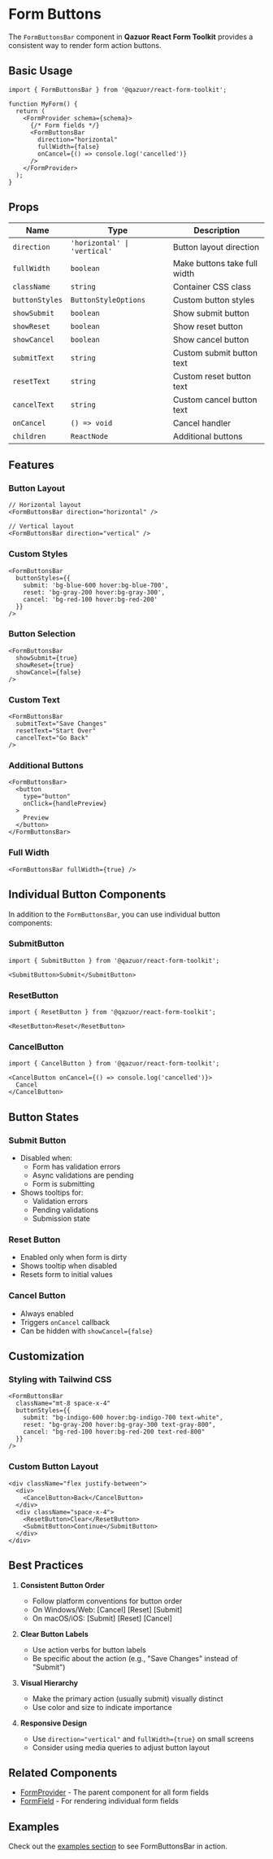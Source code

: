 # Form Buttons

The `FormButtonsBar` component in **Qazuor React Form Toolkit** provides a consistent way to render form action buttons.

## Basic Usage

```tsx
import { FormButtonsBar } from '@qazuor/react-form-toolkit';

function MyForm() {
  return (
    <FormProvider schema={schema}>
      {/* Form fields */}
      <FormButtonsBar
        direction="horizontal"
        fullWidth={false}
        onCancel={() => console.log('cancelled')}
      />
    </FormProvider>
  );
}
```

## Props

| Name | Type | Description |
|------|------|-------------|
| `direction` | `'horizontal' \| 'vertical'` | Button layout direction |
| `fullWidth` | `boolean` | Make buttons take full width |
| `className` | `string` | Container CSS class |
| `buttonStyles` | `ButtonStyleOptions` | Custom button styles |
| `showSubmit` | `boolean` | Show submit button |
| `showReset` | `boolean` | Show reset button |
| `showCancel` | `boolean` | Show cancel button |
| `submitText` | `string` | Custom submit button text |
| `resetText` | `string` | Custom reset button text |
| `cancelText` | `string` | Custom cancel button text |
| `onCancel` | `() => void` | Cancel handler |
| `children` | `ReactNode` | Additional buttons |

## Features

### Button Layout

```tsx
// Horizontal layout
<FormButtonsBar direction="horizontal" />

// Vertical layout
<FormButtonsBar direction="vertical" />
```

### Custom Styles

```tsx
<FormButtonsBar
  buttonStyles={{
    submit: 'bg-blue-600 hover:bg-blue-700',
    reset: 'bg-gray-200 hover:bg-gray-300',
    cancel: 'bg-red-100 hover:bg-red-200'
  }}
/>
```

### Button Selection

```tsx
<FormButtonsBar
  showSubmit={true}
  showReset={true}
  showCancel={false}
/>
```

### Custom Text

```tsx
<FormButtonsBar
  submitText="Save Changes"
  resetText="Start Over"
  cancelText="Go Back"
/>
```

### Additional Buttons

```tsx
<FormButtonsBar>
  <button
    type="button"
    onClick={handlePreview}
  >
    Preview
  </button>
</FormButtonsBar>
```

### Full Width

```tsx
<FormButtonsBar fullWidth={true} />
```

## Individual Button Components

In addition to the `FormButtonsBar`, you can use individual button components:

### SubmitButton

```tsx
import { SubmitButton } from '@qazuor/react-form-toolkit';

<SubmitButton>Submit</SubmitButton>
```

### ResetButton

```tsx
import { ResetButton } from '@qazuor/react-form-toolkit';

<ResetButton>Reset</ResetButton>
```

### CancelButton

```tsx
import { CancelButton } from '@qazuor/react-form-toolkit';

<CancelButton onCancel={() => console.log('cancelled')}>
  Cancel
</CancelButton>
```

## Button States

### Submit Button

- Disabled when:
  - Form has validation errors
  - Async validations are pending
  - Form is submitting
- Shows tooltips for:
  - Validation errors
  - Pending validations
  - Submission state

### Reset Button

- Enabled only when form is dirty
- Shows tooltip when disabled
- Resets form to initial values

### Cancel Button

- Always enabled
- Triggers `onCancel` callback
- Can be hidden with `showCancel={false}`

## Customization

### Styling with Tailwind CSS

```tsx
<FormButtonsBar
  className="mt-8 space-x-4"
  buttonStyles={{
    submit: "bg-indigo-600 hover:bg-indigo-700 text-white",
    reset: "bg-gray-200 hover:bg-gray-300 text-gray-800",
    cancel: "bg-red-100 hover:bg-red-200 text-red-800"
  }}
/>
```

### Custom Button Layout

```tsx
<div className="flex justify-between">
  <div>
    <CancelButton>Back</CancelButton>
  </div>
  <div className="space-x-4">
    <ResetButton>Clear</ResetButton>
    <SubmitButton>Continue</SubmitButton>
  </div>
</div>
```

## Best Practices

1. **Consistent Button Order**
   - Follow platform conventions for button order
   - On Windows/Web: [Cancel] [Reset] [Submit]
   - On macOS/iOS: [Submit] [Reset] [Cancel]

2. **Clear Button Labels**
   - Use action verbs for button labels
   - Be specific about the action (e.g., "Save Changes" instead of "Submit")

3. **Visual Hierarchy**
   - Make the primary action (usually submit) visually distinct
   - Use color and size to indicate importance

4. **Responsive Design**
   - Use `direction="vertical"` and `fullWidth={true}` on small screens
   - Consider using media queries to adjust button layout

## Related Components

- [FormProvider](./form-provider.md) - The parent component for all form fields
- [FormField](./form-field.md) - For rendering individual form fields

## Examples

Check out the [examples section](/examples/basic) to see FormButtonsBar in action.
